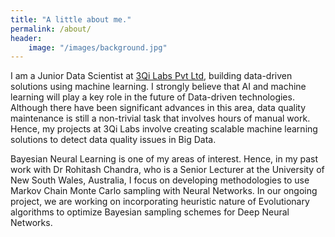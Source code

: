 ```yaml
---
title: "A little about me."
permalink: /about/
header:
    image: "/images/background.jpg"
---
```


I am a Junior Data Scientist at [3Qi Labs Pvt Ltd](http://3qilabs.com/), building data-driven solutions using machine learning. I strongly believe that AI and machine learning will play a key role in the future of Data-driven technologies. Although there have been significant advances in this area, data quality maintenance is still a non-trivial task that involves hours of manual work. Hence, my projects at 3Qi Labs involve creating scalable machine learning solutions to detect data quality issues in Big Data.

Bayesian Neural Learning is one of my areas of interest. Hence, in my past work with Dr Rohitash Chandra, who is a Senior Lecturer at the University of New South Wales, Australia, I focus on developing methodologies to use Markov Chain Monte Carlo sampling with Neural Networks. In our ongoing project, we are working on incorporating heuristic nature of Evolutionary algorithms to optimize Bayesian sampling schemes for Deep Neural Networks.